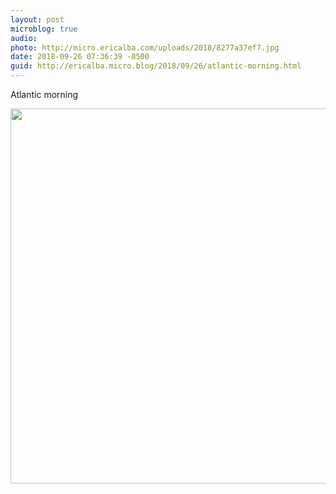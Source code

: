 ```yaml
---
layout: post
microblog: true
audio: 
photo: http://micro.ericalba.com/uploads/2018/8277a37ef7.jpg
date: 2018-09-26 07:36:39 -0500
guid: http://ericalba.micro.blog/2018/09/26/atlantic-morning.html
---
```

Atlantic morning

<img src="http://micro.ericalba.com/uploads/2018/8277a37ef7.jpg" width="600" height="600" />
